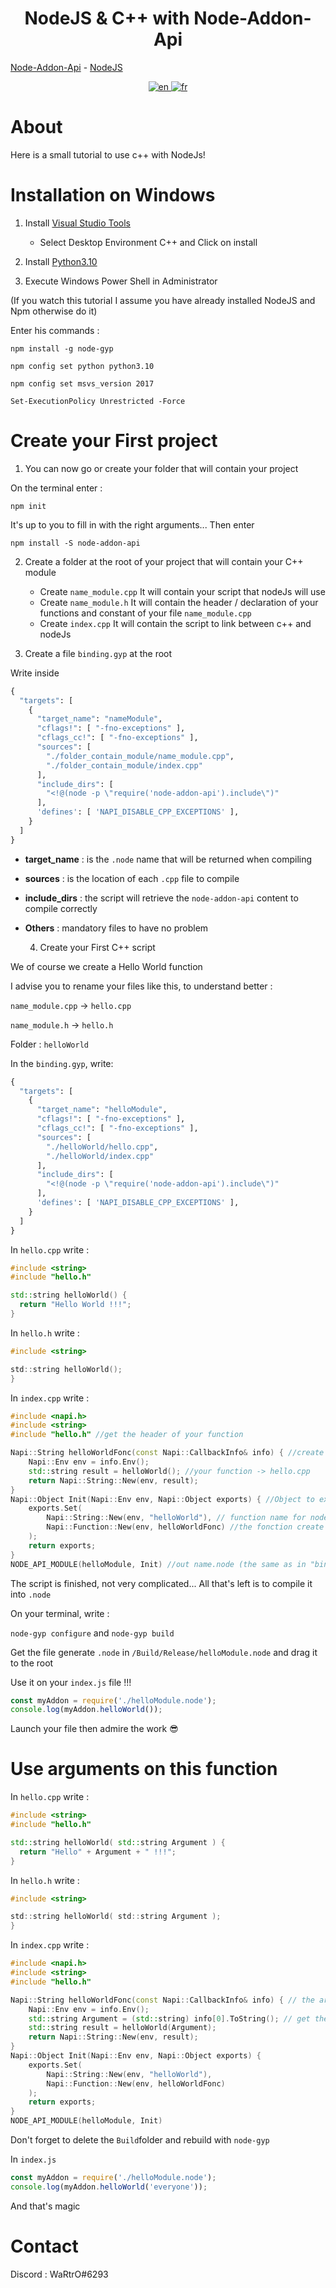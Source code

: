 <h1 align="center">NodeJS & C++ with Node-Addon-Api</h1>

[Node-Addon-Api](https://github.com/nodejs/node-addon-api/) - [NodeJS](https://nodejs.org/)

<div align="center">
  <a href="https://github.com/WaRtrO89/node-and-cpp/blob/main/README.md">
    <img src="https://user-images.githubusercontent.com/25512932/160092140-bee4eee1-e755-48b7-b220-1d94adf14e16.png" alt="en">
  </a>
  <a href="https://github.com/WaRtrO89/node-and-cpp/blob/main/README_FR.md">
    <img src="https://user-images.githubusercontent.com/25512932/160092152-0ab75363-b38b-4a91-a745-e2aeb6741b4e.png" alt="fr">
  </a>
</div>

# About

Here is a small tutorial to use c++ with NodeJs!

# Installation on Windows

1) Install [Visual Studio Tools](https://visualstudio.microsoft.com/downloads/)
    - Select Desktop Environment C++ and Click on install

2) Install [Python3.10](https://www.python.org/downloads/release/python-3100/)

3) Execute Windows Power Shell in Administrator
  
  (If you watch this tutorial I assume you have already installed NodeJS and Npm otherwise do it)
  
  Enter his commands :
  ```
  npm install -g node-gyp
  ```
  ```
  npm config set python python3.10
  ```
  ```
  npm config set msvs_version 2017
  ```
  ```
  Set-ExecutionPolicy Unrestricted -Force
  ```
# Create your First project
 
 1) You can now go or create your folder that will contain your project
  
  On the terminal enter :
  ```
  npm init
  ```
  It's up to you to fill in with the right arguments...
  Then enter
  ```
  npm install -S node-addon-api
  ```
  2) Create a folder at the root of your project that will contain your C++ module
      - Create ``name_module.cpp``  It will contain your script that nodeJs will use
      - Create ``name_module.h``  It will contain the header / declaration of your functions and constant of your file ``name_module.cpp``
      - Create ``index.cpp``  It will contain the script to link between c++ and nodeJs

  3) Create a file ``binding.gyp`` at the root
  
Write inside

```py
{
  "targets": [
    {
      "target_name": "nameModule",
      "cflags!": [ "-fno-exceptions" ],
      "cflags_cc!": [ "-fno-exceptions" ],
      "sources": [
        "./folder_contain_module/name_module.cpp",
        "./folder_contain_module/index.cpp"
      ],
      "include_dirs": [
        "<!@(node -p \"require('node-addon-api').include\")"
      ],
      'defines': [ 'NAPI_DISABLE_CPP_EXCEPTIONS' ],
    }
  ]
}
```
- **target_name** : is the ``.node`` name that will be returned when compiling
- **sources** : is the location of each ``.cpp`` file to compile
- **include_dirs** : the script will retrieve the ``node-addon-api`` content to compile correctly
- **Others** : mandatory files to have no problem

  4) Create your First C++ script

We of course we create a Hello World function

I advise you to rename your files like this, to understand better :

``name_module.cpp`` -> ``hello.cpp``

``name_module.h`` -> ``hello.h``

Folder : ``helloWorld``


In the ``binding.gyp``, write:

```py
{
  "targets": [
    {
      "target_name": "helloModule",
      "cflags!": [ "-fno-exceptions" ],
      "cflags_cc!": [ "-fno-exceptions" ],
      "sources": [
        "./helloWorld/hello.cpp",
        "./helloWorld/index.cpp"
      ],
      "include_dirs": [
        "<!@(node -p \"require('node-addon-api').include\")"
      ],
      'defines': [ 'NAPI_DISABLE_CPP_EXCEPTIONS' ],
    }
  ]
}
```

In ``hello.cpp`` write :
```cpp
#include <string>
#include "hello.h"

std::string helloWorld() {
  return "Hello World !!!";
}
```

In ``hello.h`` write :
```h
#include <string>

std::string helloWorld();
}
```

In ``index.cpp`` write :
```cpp
#include <napi.h>
#include <string>
#include "hello.h" //get the header of your function

Napi::String helloWorldFonc(const Napi::CallbackInfo& info) { //create a new function who recovers the argument with Callback
    Napi::Env env = info.Env();
    std::string result = helloWorld(); //your function -> hello.cpp
    return Napi::String::New(env, result);
}
Napi::Object Init(Napi::Env env, Napi::Object exports) { //Object to export your script on nodeJs
    exports.Set(
        Napi::String::New(env, "helloWorld"), // function name for nodeJs (const hello = require('./helloModule.node').helloWorld();
        Napi::Function::New(env, helloWorldFonc) //the fonction create just before with callBack
    );
    return exports;
}
NODE_API_MODULE(helloModule, Init) //out name.node (the same as in "binding.gyp") and Init == exports
```
The script is finished, not very complicated...
All that's left is to compile it into ``.node``

On your terminal, write :

``
node-gyp configure
``
and
``
node-gyp build
``

Get the file generate ``.node`` in `/Build/Release/helloModule.node` and drag it to the root

Use it on your ``index.js`` file !!!

```js
const myAddon = require('./helloModule.node');
console.log(myAddon.helloWorld());
```
Launch your file then admire the work 😎

# Use arguments on this function

In ``hello.cpp`` write :
```cpp
#include <string>
#include "hello.h"

std::string helloWorld( std::string Argument ) {
  return "Hello" + Argument + " !!!";
}
```
In ``hello.h`` write :
```h
#include <string>

std::string helloWorld( std::string Argument );
}
```
In ``index.cpp`` write :
```cpp
#include <napi.h>
#include <string>
#include "hello.h"

Napi::String helloWorldFonc(const Napi::CallbackInfo& info) { // the arguments are stored here!!!
    Napi::Env env = info.Env();
    std::string Argument = (std::string) info[0].ToString(); // get the first argument
    std::string result = helloWorld(Argument);
    return Napi::String::New(env, result);
}
Napi::Object Init(Napi::Env env, Napi::Object exports) {
    exports.Set(
        Napi::String::New(env, "helloWorld"),
        Napi::Function::New(env, helloWorldFonc)
    );
    return exports;
}
NODE_API_MODULE(helloModule, Init)
```
Don't forget to delete the ``Build``folder and rebuild with ``node-gyp``

In ``index.js``
```js
const myAddon = require('./helloModule.node');
console.log(myAddon.helloWorld('everyone'));
```
And that's magic

# Contact

Discord : WaRtrO#6293
